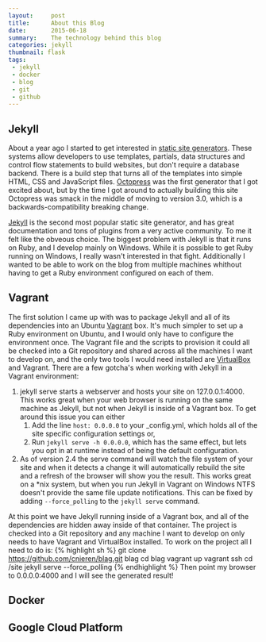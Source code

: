 ```yaml
---
layout:     post
title:      About this Blog
date:       2015-06-18
summary:    The technology behind this blog
categories: jekyll
thumbnail: flask
tags:
 - jekyll
 - docker
 - blog
 - git
 - github
---
```


## Jekyll
About a year ago I started to get interested in [static site generators](https://www.staticgen.com/). These systems allow developers to use templates, partials, data structures and control flow statements to build websites, but don\'t require a database backend. There is a build step that turns all of the templates into simple HTML, CSS and JavaScript files. [Octopress](http://octopress.org/) was the first generator that I got excited about, but by the time I got around to actually building this site Octopress was smack in the middle of moving to version 3.0, which is a backwards-compatibility breaking change.

[Jekyll](http://jekyllrb.com/) is the second most popular static site generator, and has great documentation and tons of plugins from a very active community. To me it felt like the obveous choice. The biggest problem with Jekyll is that it runs on Ruby, and I develop mainly on Windows. While it is possible to get Ruby running on Windows, I really wasn\'t interested in that fight. Additionally I wanted to be able to work on the blog from multiple machines whithout having to get a Ruby environment configured on each of them.

## Vagrant
The first solution I came up with was to package Jekyll and all of its dependencies into an Ubuntu [Vagrant](https://www.vagrantup.com/) box. It\'s much simpler to set up a Ruby environment on Ubuntu, and I would only have to configure the environment once. The Vagrant file and the scripts to provision it could all be checked into a Git repository and shared across all the machines I want to develop on, and the only two tools I would need installed are [VirtualBox](https://www.virtualbox.org/) and Vagrant. There are a few gotcha\'s when working with Jekyll in a Vagrant environment:

1. jekyll serve starts a webserver and hosts your site on 127.0.0.1:4000. This works great when your web browser is running on the same machine as Jekyll, but not when Jekyll is inside of a Vagrant box. To get around this issue you can either
    1.  Add the line ``` host: 0.0.0.0 ``` to your _config.yml, which holds all of the site specific configuration settings or,
    2.  Run ``` jekyll serve -h 0.0.0.0 ```, which has the same effect, but lets you opt in at runtime instead of being the default configuration.
2.  As of version 2.4 the serve command will watch the file system of your site and when it detects a change it will automatically rebuild the site and a refresh of the browser will show you the result. This works great on a *nix system, but when you run Jekyll in Vagrant on Windows NTFS doesn\'t provide the same file update notifications. This can be fixed by adding ``` --force_polling ``` to the ``` jekyll serve ``` command.

At this point we have Jekyll running inside of a Vagrant box, and all of the dependencies are hidden away inside of that container. The project is checked into a Git repository and any machine I want to develop on only needs to have Vagrant and VirtualBox installed. To work on the project all I need to do is:
{% highlight sh %}
git clone https://github.com/cnieren/blag.git blag
cd blag
vagrant up
vagrant ssh
cd /site
jekyll serve --force_polling
{% endhighlight %}
Then point my browser to 0.0.0.0:4000 and I will see the generated result!

## Docker

## Google Cloud Platform
